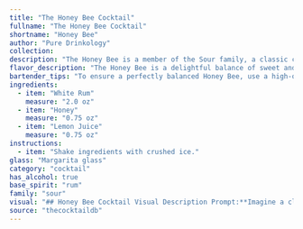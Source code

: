 ```yaml
---
title: "The Honey Bee Cocktail"
fullname: "The Honey Bee Cocktail"
shortname: "Honey Bee"
author: "Pure Drinkology"
collection:
description: "The Honey Bee is a member of the Sour family, a classic cocktail style featuring a base spirit, citrus juice, and a sweetener. Its origins are likely rooted in the Caribbean, where rum, honey, and citrus fruits are readily available.  "
flavor_description: "The Honey Bee is a delightful balance of sweet and tart. The white rum provides a clean, crisp base, while the honey adds a touch of floral sweetness. Lemon juice brightens the palate with its tangy acidity, creating a refreshing and invigorating experience. The cocktail has a light, smooth texture and finishes with a lingering honey-lemon zest. "
bartender_tips: "To ensure a perfectly balanced Honey Bee, use a high-quality white rum for a clean, crisp base.  When mixing, start with a small amount of honey and adjust to your sweetness preference.  Shake vigorously with ice to chill thoroughly and dilute the honey.  A touch of lemon zest as garnish adds a lovely aroma and visual appeal. "
ingredients:
  - item: "White Rum"
    measure: "2.0 oz"
  - item: "Honey"
    measure: "0.75 oz"
  - item: "Lemon Juice"
    measure: "0.75 oz"
instructions:
  - item: "Shake ingredients with crushed ice."
glass: "Margarita glass"
category: "cocktail"
has_alcohol: true
base_spirit: "rum"
family: "sour"
visual: "## Honey Bee Cocktail Visual Description Prompt:**Imagine a classic cocktail glass filled with a golden elixir, radiating a warm, inviting glow. The Honey Bee, a concoction of white rum, honey, and lemon juice, presents itself as a harmonious blend of colors and textures.****Describe the following:*** **Color:** Is it a deep amber, a lighter straw hue, or something in between? How does the light play off the liquid?* **Clarity:** Is the cocktail crystal clear, or does it have a slight haze or cloudiness? * **Texture:** Is it smooth and silky, or does it have a bit of a viscous, syrupy texture?  * **Garnish:** What might enhance the visual appeal of this cocktail?  Think of classic garnishes like lemon twists, mint sprigs, or perhaps something more unique and unexpected.* **Overall Impression:** Does the Honey Bee exude elegance and sophistication, or is it a vibrant, playful drink? **Remember to use descriptive language that evokes the senses and captures the essence of the Honey Bee's unique visual identity.** "
source: "thecocktaildb"
---
```



